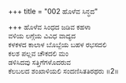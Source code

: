 +++
title = "002 ಹೊಳೆವ ಸಿನ್ಧದ"

+++
ಹೊಳೆವ ಸಿಂಧದ ಜಡಿವ ಕಹಳಾ  
ವಳಿಯ ಲಗ್ಗೆಯ ವಿವಿಧ ವಾದ್ಯದ  
ಕಳಕಳದ ಕಾಲಾಳ ಬೊಬ್ಬೆಯ ಬಹಳ ರಭಸದಲಿ  
ಕಲಶ ಪಲ್ಲವ ಚೌಕದಲಿ ಮಂ  
ಡಳಿಸಿದವು ಸತ್ತಿಗೆಗಳೊದರುವ  
ಕೆಲಬಲದ ಶಂಖಾಳಿಯಲಿ ಸಂದಣಿಸಿತತಿರಥರು    ॥2॥